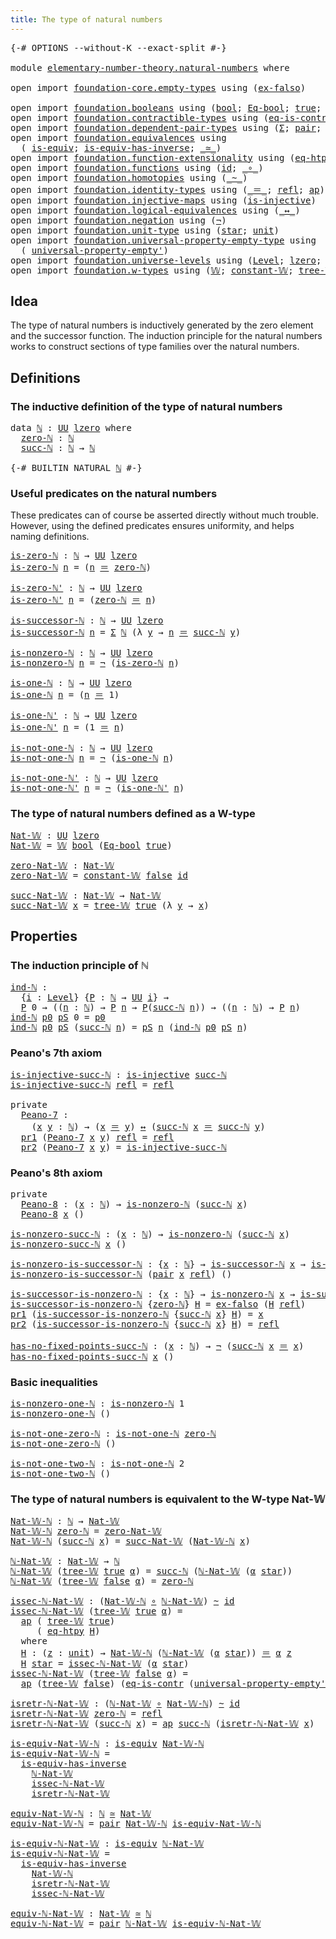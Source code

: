 ```yaml
---
title: The type of natural numbers
---
```


<pre class="Agda"><a id="53" class="Symbol">{-#</a> <a id="57" class="Keyword">OPTIONS</a> <a id="65" class="Pragma">--without-K</a> <a id="77" class="Pragma">--exact-split</a> <a id="91" class="Symbol">#-}</a>

<a id="96" class="Keyword">module</a> <a id="103" href="elementary-number-theory.natural-numbers.html" class="Module">elementary-number-theory.natural-numbers</a> <a id="144" class="Keyword">where</a>

<a id="151" class="Keyword">open</a> <a id="156" class="Keyword">import</a> <a id="163" href="foundation-core.empty-types.html" class="Module">foundation-core.empty-types</a> <a id="191" class="Keyword">using</a> <a id="197" class="Symbol">(</a><a id="198" href="foundation-core.empty-types.html#1160" class="Function">ex-falso</a><a id="206" class="Symbol">)</a>

<a id="209" class="Keyword">open</a> <a id="214" class="Keyword">import</a> <a id="221" href="foundation.booleans.html" class="Module">foundation.booleans</a> <a id="241" class="Keyword">using</a> <a id="247" class="Symbol">(</a><a id="248" href="foundation.booleans.html#1170" class="Datatype">bool</a><a id="252" class="Symbol">;</a> <a id="254" href="foundation.booleans.html#1638" class="Function">Eq-bool</a><a id="261" class="Symbol">;</a> <a id="263" href="foundation.booleans.html#1194" class="InductiveConstructor">true</a><a id="267" class="Symbol">;</a> <a id="269" href="foundation.booleans.html#1199" class="InductiveConstructor">false</a><a id="274" class="Symbol">)</a>
<a id="276" class="Keyword">open</a> <a id="281" class="Keyword">import</a> <a id="288" href="foundation.contractible-types.html" class="Module">foundation.contractible-types</a> <a id="318" class="Keyword">using</a> <a id="324" class="Symbol">(</a><a id="325" href="foundation-core.contractible-types.html#1311" class="Function">eq-is-contr</a><a id="336" class="Symbol">)</a>
<a id="338" class="Keyword">open</a> <a id="343" class="Keyword">import</a> <a id="350" href="foundation.dependent-pair-types.html" class="Module">foundation.dependent-pair-types</a> <a id="382" class="Keyword">using</a> <a id="388" class="Symbol">(</a><a id="389" href="foundation-core.dependent-pair-types.html#515" class="Record">Σ</a><a id="390" class="Symbol">;</a> <a id="392" href="foundation-core.dependent-pair-types.html#588" class="InductiveConstructor">pair</a><a id="396" class="Symbol">;</a> <a id="398" href="foundation-core.dependent-pair-types.html#605" class="Field">pr1</a><a id="401" class="Symbol">;</a> <a id="403" href="foundation-core.dependent-pair-types.html#617" class="Field">pr2</a><a id="406" class="Symbol">)</a>
<a id="408" class="Keyword">open</a> <a id="413" class="Keyword">import</a> <a id="420" href="foundation.equivalences.html" class="Module">foundation.equivalences</a> <a id="444" class="Keyword">using</a>
  <a id="452" class="Symbol">(</a> <a id="454" href="foundation-core.equivalences.html#1556" class="Function">is-equiv</a><a id="462" class="Symbol">;</a> <a id="464" href="foundation-core.equivalences.html#3013" class="Function">is-equiv-has-inverse</a><a id="484" class="Symbol">;</a> <a id="486" href="foundation-core.equivalences.html#1621" class="Function Operator">_≃_</a><a id="489" class="Symbol">)</a>
<a id="491" class="Keyword">open</a> <a id="496" class="Keyword">import</a> <a id="503" href="foundation.function-extensionality.html" class="Module">foundation.function-extensionality</a> <a id="538" class="Keyword">using</a> <a id="544" class="Symbol">(</a><a id="545" href="foundation-core.function-extensionality.html#1463" class="Function">eq-htpy</a><a id="552" class="Symbol">)</a>
<a id="554" class="Keyword">open</a> <a id="559" class="Keyword">import</a> <a id="566" href="foundation.functions.html" class="Module">foundation.functions</a> <a id="587" class="Keyword">using</a> <a id="593" class="Symbol">(</a><a id="594" href="foundation-core.functions.html#322" class="Function">id</a><a id="596" class="Symbol">;</a> <a id="598" href="foundation-core.functions.html#420" class="Function Operator">_∘_</a><a id="601" class="Symbol">)</a>
<a id="603" class="Keyword">open</a> <a id="608" class="Keyword">import</a> <a id="615" href="foundation.homotopies.html" class="Module">foundation.homotopies</a> <a id="637" class="Keyword">using</a> <a id="643" class="Symbol">(</a><a id="644" href="foundation-core.homotopies.html#627" class="Function Operator">_~_</a><a id="647" class="Symbol">)</a>
<a id="649" class="Keyword">open</a> <a id="654" class="Keyword">import</a> <a id="661" href="foundation.identity-types.html" class="Module">foundation.identity-types</a> <a id="687" class="Keyword">using</a> <a id="693" class="Symbol">(</a><a id="694" href="foundation-core.identity-types.html#1865" class="Function Operator">_＝_</a><a id="697" class="Symbol">;</a> <a id="699" href="foundation-core.identity-types.html#1820" class="InductiveConstructor">refl</a><a id="703" class="Symbol">;</a> <a id="705" href="foundation-core.identity-types.html#4003" class="Function">ap</a><a id="707" class="Symbol">)</a>
<a id="709" class="Keyword">open</a> <a id="714" class="Keyword">import</a> <a id="721" href="foundation.injective-maps.html" class="Module">foundation.injective-maps</a> <a id="747" class="Keyword">using</a> <a id="753" class="Symbol">(</a><a id="754" href="foundation.injective-maps.html#1295" class="Function">is-injective</a><a id="766" class="Symbol">)</a>
<a id="768" class="Keyword">open</a> <a id="773" class="Keyword">import</a> <a id="780" href="foundation.logical-equivalences.html" class="Module">foundation.logical-equivalences</a> <a id="812" class="Keyword">using</a> <a id="818" class="Symbol">(</a><a id="819" href="foundation-core.logical-equivalences.html#899" class="Function Operator">_↔_</a><a id="822" class="Symbol">)</a>
<a id="824" class="Keyword">open</a> <a id="829" class="Keyword">import</a> <a id="836" href="foundation.negation.html" class="Module">foundation.negation</a> <a id="856" class="Keyword">using</a> <a id="862" class="Symbol">(</a><a id="863" href="foundation-core.negation.html#465" class="Function">¬</a><a id="864" class="Symbol">)</a>
<a id="866" class="Keyword">open</a> <a id="871" class="Keyword">import</a> <a id="878" href="foundation.unit-type.html" class="Module">foundation.unit-type</a> <a id="899" class="Keyword">using</a> <a id="905" class="Symbol">(</a><a id="906" href="foundation.unit-type.html#1099" class="InductiveConstructor">star</a><a id="910" class="Symbol">;</a> <a id="912" href="foundation.unit-type.html#1075" class="Datatype">unit</a><a id="916" class="Symbol">)</a>
<a id="918" class="Keyword">open</a> <a id="923" class="Keyword">import</a> <a id="930" href="foundation.universal-property-empty-type.html" class="Module">foundation.universal-property-empty-type</a> <a id="971" class="Keyword">using</a>
  <a id="979" class="Symbol">(</a> <a id="981" href="foundation.universal-property-empty-type.html#2511" class="Function">universal-property-empty&#39;</a><a id="1006" class="Symbol">)</a>
<a id="1008" class="Keyword">open</a> <a id="1013" class="Keyword">import</a> <a id="1020" href="foundation.universe-levels.html" class="Module">foundation.universe-levels</a> <a id="1047" class="Keyword">using</a> <a id="1053" class="Symbol">(</a><a id="1054" href="Agda.Primitive.html#597" class="Postulate">Level</a><a id="1059" class="Symbol">;</a> <a id="1061" href="Agda.Primitive.html#764" class="Primitive">lzero</a><a id="1066" class="Symbol">;</a> <a id="1068" href="foundation-core.universe-levels.html#235" class="Primitive">UU</a><a id="1070" class="Symbol">)</a>
<a id="1072" class="Keyword">open</a> <a id="1077" class="Keyword">import</a> <a id="1084" href="foundation.w-types.html" class="Module">foundation.w-types</a> <a id="1103" class="Keyword">using</a> <a id="1109" class="Symbol">(</a><a id="1110" href="foundation.w-types.html#2266" class="Datatype">𝕎</a><a id="1111" class="Symbol">;</a> <a id="1113" href="foundation.w-types.html#2877" class="Function">constant-𝕎</a><a id="1123" class="Symbol">;</a> <a id="1125" href="foundation.w-types.html#2335" class="InductiveConstructor">tree-𝕎</a><a id="1131" class="Symbol">)</a>
</pre>
## Idea

The type of natural numbers is inductively generated by the zero element and the successor function. The induction principle for the natural numbers works to construct sections of type families over the natural numbers.

## Definitions

### The inductive definition of the type of natural numbers

<pre class="Agda"><a id="1453" class="Keyword">data</a> <a id="ℕ"></a><a id="1458" href="elementary-number-theory.natural-numbers.html#1458" class="Datatype">ℕ</a> <a id="1460" class="Symbol">:</a> <a id="1462" href="foundation-core.universe-levels.html#235" class="Primitive">UU</a> <a id="1465" href="Agda.Primitive.html#764" class="Primitive">lzero</a> <a id="1471" class="Keyword">where</a>
  <a id="ℕ.zero-ℕ"></a><a id="1479" href="elementary-number-theory.natural-numbers.html#1479" class="InductiveConstructor">zero-ℕ</a> <a id="1486" class="Symbol">:</a> <a id="1488" href="elementary-number-theory.natural-numbers.html#1458" class="Datatype">ℕ</a>
  <a id="ℕ.succ-ℕ"></a><a id="1492" href="elementary-number-theory.natural-numbers.html#1492" class="InductiveConstructor">succ-ℕ</a> <a id="1499" class="Symbol">:</a> <a id="1501" href="elementary-number-theory.natural-numbers.html#1458" class="Datatype">ℕ</a> <a id="1503" class="Symbol">→</a> <a id="1505" href="elementary-number-theory.natural-numbers.html#1458" class="Datatype">ℕ</a>

<a id="1508" class="Symbol">{-#</a> <a id="1512" class="Keyword">BUILTIN</a> <a id="1520" class="Keyword">NATURAL</a> <a id="1528" href="elementary-number-theory.natural-numbers.html#1458" class="Datatype">ℕ</a> <a id="1530" class="Symbol">#-}</a>
</pre>
### Useful predicates on the natural numbers

These predicates can of course be asserted directly without much trouble. However, using the defined predicates ensures uniformity, and helps naming definitions.

<pre class="Agda"><a id="is-zero-ℕ"></a><a id="1756" href="elementary-number-theory.natural-numbers.html#1756" class="Function">is-zero-ℕ</a> <a id="1766" class="Symbol">:</a> <a id="1768" href="elementary-number-theory.natural-numbers.html#1458" class="Datatype">ℕ</a> <a id="1770" class="Symbol">→</a> <a id="1772" href="foundation-core.universe-levels.html#235" class="Primitive">UU</a> <a id="1775" href="Agda.Primitive.html#764" class="Primitive">lzero</a>
<a id="1781" href="elementary-number-theory.natural-numbers.html#1756" class="Function">is-zero-ℕ</a> <a id="1791" href="elementary-number-theory.natural-numbers.html#1791" class="Bound">n</a> <a id="1793" class="Symbol">=</a> <a id="1795" class="Symbol">(</a><a id="1796" href="elementary-number-theory.natural-numbers.html#1791" class="Bound">n</a> <a id="1798" href="foundation-core.identity-types.html#1865" class="Function Operator">＝</a> <a id="1800" href="elementary-number-theory.natural-numbers.html#1479" class="InductiveConstructor">zero-ℕ</a><a id="1806" class="Symbol">)</a>

<a id="is-zero-ℕ&#39;"></a><a id="1809" href="elementary-number-theory.natural-numbers.html#1809" class="Function">is-zero-ℕ&#39;</a> <a id="1820" class="Symbol">:</a> <a id="1822" href="elementary-number-theory.natural-numbers.html#1458" class="Datatype">ℕ</a> <a id="1824" class="Symbol">→</a> <a id="1826" href="foundation-core.universe-levels.html#235" class="Primitive">UU</a> <a id="1829" href="Agda.Primitive.html#764" class="Primitive">lzero</a>
<a id="1835" href="elementary-number-theory.natural-numbers.html#1809" class="Function">is-zero-ℕ&#39;</a> <a id="1846" href="elementary-number-theory.natural-numbers.html#1846" class="Bound">n</a> <a id="1848" class="Symbol">=</a> <a id="1850" class="Symbol">(</a><a id="1851" href="elementary-number-theory.natural-numbers.html#1479" class="InductiveConstructor">zero-ℕ</a> <a id="1858" href="foundation-core.identity-types.html#1865" class="Function Operator">＝</a> <a id="1860" href="elementary-number-theory.natural-numbers.html#1846" class="Bound">n</a><a id="1861" class="Symbol">)</a>

<a id="is-successor-ℕ"></a><a id="1864" href="elementary-number-theory.natural-numbers.html#1864" class="Function">is-successor-ℕ</a> <a id="1879" class="Symbol">:</a> <a id="1881" href="elementary-number-theory.natural-numbers.html#1458" class="Datatype">ℕ</a> <a id="1883" class="Symbol">→</a> <a id="1885" href="foundation-core.universe-levels.html#235" class="Primitive">UU</a> <a id="1888" href="Agda.Primitive.html#764" class="Primitive">lzero</a>
<a id="1894" href="elementary-number-theory.natural-numbers.html#1864" class="Function">is-successor-ℕ</a> <a id="1909" href="elementary-number-theory.natural-numbers.html#1909" class="Bound">n</a> <a id="1911" class="Symbol">=</a> <a id="1913" href="foundation-core.dependent-pair-types.html#515" class="Record">Σ</a> <a id="1915" href="elementary-number-theory.natural-numbers.html#1458" class="Datatype">ℕ</a> <a id="1917" class="Symbol">(λ</a> <a id="1920" href="elementary-number-theory.natural-numbers.html#1920" class="Bound">y</a> <a id="1922" class="Symbol">→</a> <a id="1924" href="elementary-number-theory.natural-numbers.html#1909" class="Bound">n</a> <a id="1926" href="foundation-core.identity-types.html#1865" class="Function Operator">＝</a> <a id="1928" href="elementary-number-theory.natural-numbers.html#1492" class="InductiveConstructor">succ-ℕ</a> <a id="1935" href="elementary-number-theory.natural-numbers.html#1920" class="Bound">y</a><a id="1936" class="Symbol">)</a>

<a id="is-nonzero-ℕ"></a><a id="1939" href="elementary-number-theory.natural-numbers.html#1939" class="Function">is-nonzero-ℕ</a> <a id="1952" class="Symbol">:</a> <a id="1954" href="elementary-number-theory.natural-numbers.html#1458" class="Datatype">ℕ</a> <a id="1956" class="Symbol">→</a> <a id="1958" href="foundation-core.universe-levels.html#235" class="Primitive">UU</a> <a id="1961" href="Agda.Primitive.html#764" class="Primitive">lzero</a>
<a id="1967" href="elementary-number-theory.natural-numbers.html#1939" class="Function">is-nonzero-ℕ</a> <a id="1980" href="elementary-number-theory.natural-numbers.html#1980" class="Bound">n</a> <a id="1982" class="Symbol">=</a> <a id="1984" href="foundation-core.negation.html#465" class="Function">¬</a> <a id="1986" class="Symbol">(</a><a id="1987" href="elementary-number-theory.natural-numbers.html#1756" class="Function">is-zero-ℕ</a> <a id="1997" href="elementary-number-theory.natural-numbers.html#1980" class="Bound">n</a><a id="1998" class="Symbol">)</a>

<a id="is-one-ℕ"></a><a id="2001" href="elementary-number-theory.natural-numbers.html#2001" class="Function">is-one-ℕ</a> <a id="2010" class="Symbol">:</a> <a id="2012" href="elementary-number-theory.natural-numbers.html#1458" class="Datatype">ℕ</a> <a id="2014" class="Symbol">→</a> <a id="2016" href="foundation-core.universe-levels.html#235" class="Primitive">UU</a> <a id="2019" href="Agda.Primitive.html#764" class="Primitive">lzero</a>
<a id="2025" href="elementary-number-theory.natural-numbers.html#2001" class="Function">is-one-ℕ</a> <a id="2034" href="elementary-number-theory.natural-numbers.html#2034" class="Bound">n</a> <a id="2036" class="Symbol">=</a> <a id="2038" class="Symbol">(</a><a id="2039" href="elementary-number-theory.natural-numbers.html#2034" class="Bound">n</a> <a id="2041" href="foundation-core.identity-types.html#1865" class="Function Operator">＝</a> <a id="2043" class="Number">1</a><a id="2044" class="Symbol">)</a>

<a id="is-one-ℕ&#39;"></a><a id="2047" href="elementary-number-theory.natural-numbers.html#2047" class="Function">is-one-ℕ&#39;</a> <a id="2057" class="Symbol">:</a> <a id="2059" href="elementary-number-theory.natural-numbers.html#1458" class="Datatype">ℕ</a> <a id="2061" class="Symbol">→</a> <a id="2063" href="foundation-core.universe-levels.html#235" class="Primitive">UU</a> <a id="2066" href="Agda.Primitive.html#764" class="Primitive">lzero</a>
<a id="2072" href="elementary-number-theory.natural-numbers.html#2047" class="Function">is-one-ℕ&#39;</a> <a id="2082" href="elementary-number-theory.natural-numbers.html#2082" class="Bound">n</a> <a id="2084" class="Symbol">=</a> <a id="2086" class="Symbol">(</a><a id="2087" class="Number">1</a> <a id="2089" href="foundation-core.identity-types.html#1865" class="Function Operator">＝</a> <a id="2091" href="elementary-number-theory.natural-numbers.html#2082" class="Bound">n</a><a id="2092" class="Symbol">)</a>

<a id="is-not-one-ℕ"></a><a id="2095" href="elementary-number-theory.natural-numbers.html#2095" class="Function">is-not-one-ℕ</a> <a id="2108" class="Symbol">:</a> <a id="2110" href="elementary-number-theory.natural-numbers.html#1458" class="Datatype">ℕ</a> <a id="2112" class="Symbol">→</a> <a id="2114" href="foundation-core.universe-levels.html#235" class="Primitive">UU</a> <a id="2117" href="Agda.Primitive.html#764" class="Primitive">lzero</a>
<a id="2123" href="elementary-number-theory.natural-numbers.html#2095" class="Function">is-not-one-ℕ</a> <a id="2136" href="elementary-number-theory.natural-numbers.html#2136" class="Bound">n</a> <a id="2138" class="Symbol">=</a> <a id="2140" href="foundation-core.negation.html#465" class="Function">¬</a> <a id="2142" class="Symbol">(</a><a id="2143" href="elementary-number-theory.natural-numbers.html#2001" class="Function">is-one-ℕ</a> <a id="2152" href="elementary-number-theory.natural-numbers.html#2136" class="Bound">n</a><a id="2153" class="Symbol">)</a>

<a id="is-not-one-ℕ&#39;"></a><a id="2156" href="elementary-number-theory.natural-numbers.html#2156" class="Function">is-not-one-ℕ&#39;</a> <a id="2170" class="Symbol">:</a> <a id="2172" href="elementary-number-theory.natural-numbers.html#1458" class="Datatype">ℕ</a> <a id="2174" class="Symbol">→</a> <a id="2176" href="foundation-core.universe-levels.html#235" class="Primitive">UU</a> <a id="2179" href="Agda.Primitive.html#764" class="Primitive">lzero</a>
<a id="2185" href="elementary-number-theory.natural-numbers.html#2156" class="Function">is-not-one-ℕ&#39;</a> <a id="2199" href="elementary-number-theory.natural-numbers.html#2199" class="Bound">n</a> <a id="2201" class="Symbol">=</a> <a id="2203" href="foundation-core.negation.html#465" class="Function">¬</a> <a id="2205" class="Symbol">(</a><a id="2206" href="elementary-number-theory.natural-numbers.html#2047" class="Function">is-one-ℕ&#39;</a> <a id="2216" href="elementary-number-theory.natural-numbers.html#2199" class="Bound">n</a><a id="2217" class="Symbol">)</a>
</pre>
### The type of natural numbers defined as a W-type

<pre class="Agda"><a id="Nat-𝕎"></a><a id="2285" href="elementary-number-theory.natural-numbers.html#2285" class="Function">Nat-𝕎</a> <a id="2291" class="Symbol">:</a> <a id="2293" href="foundation-core.universe-levels.html#235" class="Primitive">UU</a> <a id="2296" href="Agda.Primitive.html#764" class="Primitive">lzero</a>
<a id="2302" href="elementary-number-theory.natural-numbers.html#2285" class="Function">Nat-𝕎</a> <a id="2308" class="Symbol">=</a> <a id="2310" href="foundation.w-types.html#2266" class="Datatype">𝕎</a> <a id="2312" href="foundation.booleans.html#1170" class="Datatype">bool</a> <a id="2317" class="Symbol">(</a><a id="2318" href="foundation.booleans.html#1638" class="Function">Eq-bool</a> <a id="2326" href="foundation.booleans.html#1194" class="InductiveConstructor">true</a><a id="2330" class="Symbol">)</a>

<a id="zero-Nat-𝕎"></a><a id="2333" href="elementary-number-theory.natural-numbers.html#2333" class="Function">zero-Nat-𝕎</a> <a id="2344" class="Symbol">:</a> <a id="2346" href="elementary-number-theory.natural-numbers.html#2285" class="Function">Nat-𝕎</a>
<a id="2352" href="elementary-number-theory.natural-numbers.html#2333" class="Function">zero-Nat-𝕎</a> <a id="2363" class="Symbol">=</a> <a id="2365" href="foundation.w-types.html#2877" class="Function">constant-𝕎</a> <a id="2376" href="foundation.booleans.html#1199" class="InductiveConstructor">false</a> <a id="2382" href="foundation-core.functions.html#322" class="Function">id</a>

<a id="succ-Nat-𝕎"></a><a id="2386" href="elementary-number-theory.natural-numbers.html#2386" class="Function">succ-Nat-𝕎</a> <a id="2397" class="Symbol">:</a> <a id="2399" href="elementary-number-theory.natural-numbers.html#2285" class="Function">Nat-𝕎</a> <a id="2405" class="Symbol">→</a> <a id="2407" href="elementary-number-theory.natural-numbers.html#2285" class="Function">Nat-𝕎</a>
<a id="2413" href="elementary-number-theory.natural-numbers.html#2386" class="Function">succ-Nat-𝕎</a> <a id="2424" href="elementary-number-theory.natural-numbers.html#2424" class="Bound">x</a> <a id="2426" class="Symbol">=</a> <a id="2428" href="foundation.w-types.html#2335" class="InductiveConstructor">tree-𝕎</a> <a id="2435" href="foundation.booleans.html#1194" class="InductiveConstructor">true</a> <a id="2440" class="Symbol">(λ</a> <a id="2443" href="elementary-number-theory.natural-numbers.html#2443" class="Bound">y</a> <a id="2445" class="Symbol">→</a> <a id="2447" href="elementary-number-theory.natural-numbers.html#2424" class="Bound">x</a><a id="2448" class="Symbol">)</a>
</pre>
## Properties

### The induction principle of ℕ

<pre class="Agda"><a id="ind-ℕ"></a><a id="2512" href="elementary-number-theory.natural-numbers.html#2512" class="Function">ind-ℕ</a> <a id="2518" class="Symbol">:</a>
  <a id="2522" class="Symbol">{</a><a id="2523" href="elementary-number-theory.natural-numbers.html#2523" class="Bound">i</a> <a id="2525" class="Symbol">:</a> <a id="2527" href="Agda.Primitive.html#597" class="Postulate">Level</a><a id="2532" class="Symbol">}</a> <a id="2534" class="Symbol">{</a><a id="2535" href="elementary-number-theory.natural-numbers.html#2535" class="Bound">P</a> <a id="2537" class="Symbol">:</a> <a id="2539" href="elementary-number-theory.natural-numbers.html#1458" class="Datatype">ℕ</a> <a id="2541" class="Symbol">→</a> <a id="2543" href="foundation-core.universe-levels.html#235" class="Primitive">UU</a> <a id="2546" href="elementary-number-theory.natural-numbers.html#2523" class="Bound">i</a><a id="2547" class="Symbol">}</a> <a id="2549" class="Symbol">→</a>
  <a id="2553" href="elementary-number-theory.natural-numbers.html#2535" class="Bound">P</a> <a id="2555" class="Number">0</a> <a id="2557" class="Symbol">→</a> <a id="2559" class="Symbol">((</a><a id="2561" href="elementary-number-theory.natural-numbers.html#2561" class="Bound">n</a> <a id="2563" class="Symbol">:</a> <a id="2565" href="elementary-number-theory.natural-numbers.html#1458" class="Datatype">ℕ</a><a id="2566" class="Symbol">)</a> <a id="2568" class="Symbol">→</a> <a id="2570" href="elementary-number-theory.natural-numbers.html#2535" class="Bound">P</a> <a id="2572" href="elementary-number-theory.natural-numbers.html#2561" class="Bound">n</a> <a id="2574" class="Symbol">→</a> <a id="2576" href="elementary-number-theory.natural-numbers.html#2535" class="Bound">P</a><a id="2577" class="Symbol">(</a><a id="2578" href="elementary-number-theory.natural-numbers.html#1492" class="InductiveConstructor">succ-ℕ</a> <a id="2585" href="elementary-number-theory.natural-numbers.html#2561" class="Bound">n</a><a id="2586" class="Symbol">))</a> <a id="2589" class="Symbol">→</a> <a id="2591" class="Symbol">((</a><a id="2593" href="elementary-number-theory.natural-numbers.html#2593" class="Bound">n</a> <a id="2595" class="Symbol">:</a> <a id="2597" href="elementary-number-theory.natural-numbers.html#1458" class="Datatype">ℕ</a><a id="2598" class="Symbol">)</a> <a id="2600" class="Symbol">→</a> <a id="2602" href="elementary-number-theory.natural-numbers.html#2535" class="Bound">P</a> <a id="2604" href="elementary-number-theory.natural-numbers.html#2593" class="Bound">n</a><a id="2605" class="Symbol">)</a>
<a id="2607" href="elementary-number-theory.natural-numbers.html#2512" class="Function">ind-ℕ</a> <a id="2613" href="elementary-number-theory.natural-numbers.html#2613" class="Bound">p0</a> <a id="2616" href="elementary-number-theory.natural-numbers.html#2616" class="Bound">pS</a> <a id="2619" class="Number">0</a> <a id="2621" class="Symbol">=</a> <a id="2623" href="elementary-number-theory.natural-numbers.html#2613" class="Bound">p0</a>
<a id="2626" href="elementary-number-theory.natural-numbers.html#2512" class="Function">ind-ℕ</a> <a id="2632" href="elementary-number-theory.natural-numbers.html#2632" class="Bound">p0</a> <a id="2635" href="elementary-number-theory.natural-numbers.html#2635" class="Bound">pS</a> <a id="2638" class="Symbol">(</a><a id="2639" href="elementary-number-theory.natural-numbers.html#1492" class="InductiveConstructor">succ-ℕ</a> <a id="2646" href="elementary-number-theory.natural-numbers.html#2646" class="Bound">n</a><a id="2647" class="Symbol">)</a> <a id="2649" class="Symbol">=</a> <a id="2651" href="elementary-number-theory.natural-numbers.html#2635" class="Bound">pS</a> <a id="2654" href="elementary-number-theory.natural-numbers.html#2646" class="Bound">n</a> <a id="2656" class="Symbol">(</a><a id="2657" href="elementary-number-theory.natural-numbers.html#2512" class="Function">ind-ℕ</a> <a id="2663" href="elementary-number-theory.natural-numbers.html#2632" class="Bound">p0</a> <a id="2666" href="elementary-number-theory.natural-numbers.html#2635" class="Bound">pS</a> <a id="2669" href="elementary-number-theory.natural-numbers.html#2646" class="Bound">n</a><a id="2670" class="Symbol">)</a>
</pre>
### Peano's 7th axiom

<pre class="Agda"><a id="is-injective-succ-ℕ"></a><a id="2708" href="elementary-number-theory.natural-numbers.html#2708" class="Function">is-injective-succ-ℕ</a> <a id="2728" class="Symbol">:</a> <a id="2730" href="foundation.injective-maps.html#1295" class="Function">is-injective</a> <a id="2743" href="elementary-number-theory.natural-numbers.html#1492" class="InductiveConstructor">succ-ℕ</a>
<a id="2750" href="elementary-number-theory.natural-numbers.html#2708" class="Function">is-injective-succ-ℕ</a> <a id="2770" href="foundation-core.identity-types.html#1820" class="InductiveConstructor">refl</a> <a id="2775" class="Symbol">=</a> <a id="2777" href="foundation-core.identity-types.html#1820" class="InductiveConstructor">refl</a>

<a id="2783" class="Keyword">private</a>
  <a id="Peano-7"></a><a id="2793" href="elementary-number-theory.natural-numbers.html#2793" class="Function">Peano-7</a> <a id="2801" class="Symbol">:</a>
    <a id="2807" class="Symbol">(</a><a id="2808" href="elementary-number-theory.natural-numbers.html#2808" class="Bound">x</a> <a id="2810" href="elementary-number-theory.natural-numbers.html#2810" class="Bound">y</a> <a id="2812" class="Symbol">:</a> <a id="2814" href="elementary-number-theory.natural-numbers.html#1458" class="Datatype">ℕ</a><a id="2815" class="Symbol">)</a> <a id="2817" class="Symbol">→</a> <a id="2819" class="Symbol">(</a><a id="2820" href="elementary-number-theory.natural-numbers.html#2808" class="Bound">x</a> <a id="2822" href="foundation-core.identity-types.html#1865" class="Function Operator">＝</a> <a id="2824" href="elementary-number-theory.natural-numbers.html#2810" class="Bound">y</a><a id="2825" class="Symbol">)</a> <a id="2827" href="foundation-core.logical-equivalences.html#899" class="Function Operator">↔</a> <a id="2829" class="Symbol">(</a><a id="2830" href="elementary-number-theory.natural-numbers.html#1492" class="InductiveConstructor">succ-ℕ</a> <a id="2837" href="elementary-number-theory.natural-numbers.html#2808" class="Bound">x</a> <a id="2839" href="foundation-core.identity-types.html#1865" class="Function Operator">＝</a> <a id="2841" href="elementary-number-theory.natural-numbers.html#1492" class="InductiveConstructor">succ-ℕ</a> <a id="2848" href="elementary-number-theory.natural-numbers.html#2810" class="Bound">y</a><a id="2849" class="Symbol">)</a>
  <a id="2853" href="foundation-core.dependent-pair-types.html#605" class="Field">pr1</a> <a id="2857" class="Symbol">(</a><a id="2858" href="elementary-number-theory.natural-numbers.html#2793" class="Function">Peano-7</a> <a id="2866" href="elementary-number-theory.natural-numbers.html#2866" class="Bound">x</a> <a id="2868" href="elementary-number-theory.natural-numbers.html#2868" class="Bound">y</a><a id="2869" class="Symbol">)</a> <a id="2871" href="foundation-core.identity-types.html#1820" class="InductiveConstructor">refl</a> <a id="2876" class="Symbol">=</a> <a id="2878" href="foundation-core.identity-types.html#1820" class="InductiveConstructor">refl</a>
  <a id="2885" href="foundation-core.dependent-pair-types.html#617" class="Field">pr2</a> <a id="2889" class="Symbol">(</a><a id="2890" href="elementary-number-theory.natural-numbers.html#2793" class="Function">Peano-7</a> <a id="2898" href="elementary-number-theory.natural-numbers.html#2898" class="Bound">x</a> <a id="2900" href="elementary-number-theory.natural-numbers.html#2900" class="Bound">y</a><a id="2901" class="Symbol">)</a> <a id="2903" class="Symbol">=</a> <a id="2905" href="elementary-number-theory.natural-numbers.html#2708" class="Function">is-injective-succ-ℕ</a>
</pre>
### Peano's 8th axiom

<pre class="Agda"><a id="2961" class="Keyword">private</a>   
  <a id="Peano-8"></a><a id="2974" href="elementary-number-theory.natural-numbers.html#2974" class="Function">Peano-8</a> <a id="2982" class="Symbol">:</a> <a id="2984" class="Symbol">(</a><a id="2985" href="elementary-number-theory.natural-numbers.html#2985" class="Bound">x</a> <a id="2987" class="Symbol">:</a> <a id="2989" href="elementary-number-theory.natural-numbers.html#1458" class="Datatype">ℕ</a><a id="2990" class="Symbol">)</a> <a id="2992" class="Symbol">→</a> <a id="2994" href="elementary-number-theory.natural-numbers.html#1939" class="Function">is-nonzero-ℕ</a> <a id="3007" class="Symbol">(</a><a id="3008" href="elementary-number-theory.natural-numbers.html#1492" class="InductiveConstructor">succ-ℕ</a> <a id="3015" href="elementary-number-theory.natural-numbers.html#2985" class="Bound">x</a><a id="3016" class="Symbol">)</a>
  <a id="3020" href="elementary-number-theory.natural-numbers.html#2974" class="Function">Peano-8</a> <a id="3028" href="elementary-number-theory.natural-numbers.html#3028" class="Bound">x</a> <a id="3030" class="Symbol">()</a>

<a id="is-nonzero-succ-ℕ"></a><a id="3034" href="elementary-number-theory.natural-numbers.html#3034" class="Function">is-nonzero-succ-ℕ</a> <a id="3052" class="Symbol">:</a> <a id="3054" class="Symbol">(</a><a id="3055" href="elementary-number-theory.natural-numbers.html#3055" class="Bound">x</a> <a id="3057" class="Symbol">:</a> <a id="3059" href="elementary-number-theory.natural-numbers.html#1458" class="Datatype">ℕ</a><a id="3060" class="Symbol">)</a> <a id="3062" class="Symbol">→</a> <a id="3064" href="elementary-number-theory.natural-numbers.html#1939" class="Function">is-nonzero-ℕ</a> <a id="3077" class="Symbol">(</a><a id="3078" href="elementary-number-theory.natural-numbers.html#1492" class="InductiveConstructor">succ-ℕ</a> <a id="3085" href="elementary-number-theory.natural-numbers.html#3055" class="Bound">x</a><a id="3086" class="Symbol">)</a>
<a id="3088" href="elementary-number-theory.natural-numbers.html#3034" class="Function">is-nonzero-succ-ℕ</a> <a id="3106" href="elementary-number-theory.natural-numbers.html#3106" class="Bound">x</a> <a id="3108" class="Symbol">()</a>

<a id="is-nonzero-is-successor-ℕ"></a><a id="3112" href="elementary-number-theory.natural-numbers.html#3112" class="Function">is-nonzero-is-successor-ℕ</a> <a id="3138" class="Symbol">:</a> <a id="3140" class="Symbol">{</a><a id="3141" href="elementary-number-theory.natural-numbers.html#3141" class="Bound">x</a> <a id="3143" class="Symbol">:</a> <a id="3145" href="elementary-number-theory.natural-numbers.html#1458" class="Datatype">ℕ</a><a id="3146" class="Symbol">}</a> <a id="3148" class="Symbol">→</a> <a id="3150" href="elementary-number-theory.natural-numbers.html#1864" class="Function">is-successor-ℕ</a> <a id="3165" href="elementary-number-theory.natural-numbers.html#3141" class="Bound">x</a> <a id="3167" class="Symbol">→</a> <a id="3169" href="elementary-number-theory.natural-numbers.html#1939" class="Function">is-nonzero-ℕ</a> <a id="3182" href="elementary-number-theory.natural-numbers.html#3141" class="Bound">x</a>
<a id="3184" href="elementary-number-theory.natural-numbers.html#3112" class="Function">is-nonzero-is-successor-ℕ</a> <a id="3210" class="Symbol">(</a><a id="3211" href="foundation-core.dependent-pair-types.html#588" class="InductiveConstructor">pair</a> <a id="3216" href="elementary-number-theory.natural-numbers.html#3216" class="Bound">x</a> <a id="3218" href="foundation-core.identity-types.html#1820" class="InductiveConstructor">refl</a><a id="3222" class="Symbol">)</a> <a id="3224" class="Symbol">()</a>

<a id="is-successor-is-nonzero-ℕ"></a><a id="3228" href="elementary-number-theory.natural-numbers.html#3228" class="Function">is-successor-is-nonzero-ℕ</a> <a id="3254" class="Symbol">:</a> <a id="3256" class="Symbol">{</a><a id="3257" href="elementary-number-theory.natural-numbers.html#3257" class="Bound">x</a> <a id="3259" class="Symbol">:</a> <a id="3261" href="elementary-number-theory.natural-numbers.html#1458" class="Datatype">ℕ</a><a id="3262" class="Symbol">}</a> <a id="3264" class="Symbol">→</a> <a id="3266" href="elementary-number-theory.natural-numbers.html#1939" class="Function">is-nonzero-ℕ</a> <a id="3279" href="elementary-number-theory.natural-numbers.html#3257" class="Bound">x</a> <a id="3281" class="Symbol">→</a> <a id="3283" href="elementary-number-theory.natural-numbers.html#1864" class="Function">is-successor-ℕ</a> <a id="3298" href="elementary-number-theory.natural-numbers.html#3257" class="Bound">x</a>
<a id="3300" href="elementary-number-theory.natural-numbers.html#3228" class="Function">is-successor-is-nonzero-ℕ</a> <a id="3326" class="Symbol">{</a><a id="3327" href="elementary-number-theory.natural-numbers.html#1479" class="InductiveConstructor">zero-ℕ</a><a id="3333" class="Symbol">}</a> <a id="3335" href="elementary-number-theory.natural-numbers.html#3335" class="Bound">H</a> <a id="3337" class="Symbol">=</a> <a id="3339" href="foundation-core.empty-types.html#1160" class="Function">ex-falso</a> <a id="3348" class="Symbol">(</a><a id="3349" href="elementary-number-theory.natural-numbers.html#3335" class="Bound">H</a> <a id="3351" href="foundation-core.identity-types.html#1820" class="InductiveConstructor">refl</a><a id="3355" class="Symbol">)</a>
<a id="3357" href="foundation-core.dependent-pair-types.html#605" class="Field">pr1</a> <a id="3361" class="Symbol">(</a><a id="3362" href="elementary-number-theory.natural-numbers.html#3228" class="Function">is-successor-is-nonzero-ℕ</a> <a id="3388" class="Symbol">{</a><a id="3389" href="elementary-number-theory.natural-numbers.html#1492" class="InductiveConstructor">succ-ℕ</a> <a id="3396" href="elementary-number-theory.natural-numbers.html#3396" class="Bound">x</a><a id="3397" class="Symbol">}</a> <a id="3399" href="elementary-number-theory.natural-numbers.html#3399" class="Bound">H</a><a id="3400" class="Symbol">)</a> <a id="3402" class="Symbol">=</a> <a id="3404" href="elementary-number-theory.natural-numbers.html#3396" class="Bound">x</a>
<a id="3406" href="foundation-core.dependent-pair-types.html#617" class="Field">pr2</a> <a id="3410" class="Symbol">(</a><a id="3411" href="elementary-number-theory.natural-numbers.html#3228" class="Function">is-successor-is-nonzero-ℕ</a> <a id="3437" class="Symbol">{</a><a id="3438" href="elementary-number-theory.natural-numbers.html#1492" class="InductiveConstructor">succ-ℕ</a> <a id="3445" href="elementary-number-theory.natural-numbers.html#3445" class="Bound">x</a><a id="3446" class="Symbol">}</a> <a id="3448" href="elementary-number-theory.natural-numbers.html#3448" class="Bound">H</a><a id="3449" class="Symbol">)</a> <a id="3451" class="Symbol">=</a> <a id="3453" href="foundation-core.identity-types.html#1820" class="InductiveConstructor">refl</a>

<a id="has-no-fixed-points-succ-ℕ"></a><a id="3459" href="elementary-number-theory.natural-numbers.html#3459" class="Function">has-no-fixed-points-succ-ℕ</a> <a id="3486" class="Symbol">:</a> <a id="3488" class="Symbol">(</a><a id="3489" href="elementary-number-theory.natural-numbers.html#3489" class="Bound">x</a> <a id="3491" class="Symbol">:</a> <a id="3493" href="elementary-number-theory.natural-numbers.html#1458" class="Datatype">ℕ</a><a id="3494" class="Symbol">)</a> <a id="3496" class="Symbol">→</a> <a id="3498" href="foundation-core.negation.html#465" class="Function">¬</a> <a id="3500" class="Symbol">(</a><a id="3501" href="elementary-number-theory.natural-numbers.html#1492" class="InductiveConstructor">succ-ℕ</a> <a id="3508" href="elementary-number-theory.natural-numbers.html#3489" class="Bound">x</a> <a id="3510" href="foundation-core.identity-types.html#1865" class="Function Operator">＝</a> <a id="3512" href="elementary-number-theory.natural-numbers.html#3489" class="Bound">x</a><a id="3513" class="Symbol">)</a>
<a id="3515" href="elementary-number-theory.natural-numbers.html#3459" class="Function">has-no-fixed-points-succ-ℕ</a> <a id="3542" href="elementary-number-theory.natural-numbers.html#3542" class="Bound">x</a> <a id="3544" class="Symbol">()</a>
</pre>
### Basic inequalities

<pre class="Agda"><a id="is-nonzero-one-ℕ"></a><a id="3584" href="elementary-number-theory.natural-numbers.html#3584" class="Function">is-nonzero-one-ℕ</a> <a id="3601" class="Symbol">:</a> <a id="3603" href="elementary-number-theory.natural-numbers.html#1939" class="Function">is-nonzero-ℕ</a> <a id="3616" class="Number">1</a>
<a id="3618" href="elementary-number-theory.natural-numbers.html#3584" class="Function">is-nonzero-one-ℕ</a> <a id="3635" class="Symbol">()</a>

<a id="is-not-one-zero-ℕ"></a><a id="3639" href="elementary-number-theory.natural-numbers.html#3639" class="Function">is-not-one-zero-ℕ</a> <a id="3657" class="Symbol">:</a> <a id="3659" href="elementary-number-theory.natural-numbers.html#2095" class="Function">is-not-one-ℕ</a> <a id="3672" href="elementary-number-theory.natural-numbers.html#1479" class="InductiveConstructor">zero-ℕ</a>
<a id="3679" href="elementary-number-theory.natural-numbers.html#3639" class="Function">is-not-one-zero-ℕ</a> <a id="3697" class="Symbol">()</a>

<a id="is-not-one-two-ℕ"></a><a id="3701" href="elementary-number-theory.natural-numbers.html#3701" class="Function">is-not-one-two-ℕ</a> <a id="3718" class="Symbol">:</a> <a id="3720" href="elementary-number-theory.natural-numbers.html#2095" class="Function">is-not-one-ℕ</a> <a id="3733" class="Number">2</a>
<a id="3735" href="elementary-number-theory.natural-numbers.html#3701" class="Function">is-not-one-two-ℕ</a> <a id="3752" class="Symbol">()</a>
</pre>
### The type of natural numbers is equivalent to the W-type Nat-𝕎

<pre class="Agda"><a id="Nat-𝕎-ℕ"></a><a id="3835" href="elementary-number-theory.natural-numbers.html#3835" class="Function">Nat-𝕎-ℕ</a> <a id="3843" class="Symbol">:</a> <a id="3845" href="elementary-number-theory.natural-numbers.html#1458" class="Datatype">ℕ</a> <a id="3847" class="Symbol">→</a> <a id="3849" href="elementary-number-theory.natural-numbers.html#2285" class="Function">Nat-𝕎</a>
<a id="3855" href="elementary-number-theory.natural-numbers.html#3835" class="Function">Nat-𝕎-ℕ</a> <a id="3863" href="elementary-number-theory.natural-numbers.html#1479" class="InductiveConstructor">zero-ℕ</a> <a id="3870" class="Symbol">=</a> <a id="3872" href="elementary-number-theory.natural-numbers.html#2333" class="Function">zero-Nat-𝕎</a>
<a id="3883" href="elementary-number-theory.natural-numbers.html#3835" class="Function">Nat-𝕎-ℕ</a> <a id="3891" class="Symbol">(</a><a id="3892" href="elementary-number-theory.natural-numbers.html#1492" class="InductiveConstructor">succ-ℕ</a> <a id="3899" href="elementary-number-theory.natural-numbers.html#3899" class="Bound">x</a><a id="3900" class="Symbol">)</a> <a id="3902" class="Symbol">=</a> <a id="3904" href="elementary-number-theory.natural-numbers.html#2386" class="Function">succ-Nat-𝕎</a> <a id="3915" class="Symbol">(</a><a id="3916" href="elementary-number-theory.natural-numbers.html#3835" class="Function">Nat-𝕎-ℕ</a> <a id="3924" href="elementary-number-theory.natural-numbers.html#3899" class="Bound">x</a><a id="3925" class="Symbol">)</a>

<a id="ℕ-Nat-𝕎"></a><a id="3928" href="elementary-number-theory.natural-numbers.html#3928" class="Function">ℕ-Nat-𝕎</a> <a id="3936" class="Symbol">:</a> <a id="3938" href="elementary-number-theory.natural-numbers.html#2285" class="Function">Nat-𝕎</a> <a id="3944" class="Symbol">→</a> <a id="3946" href="elementary-number-theory.natural-numbers.html#1458" class="Datatype">ℕ</a>
<a id="3948" href="elementary-number-theory.natural-numbers.html#3928" class="Function">ℕ-Nat-𝕎</a> <a id="3956" class="Symbol">(</a><a id="3957" href="foundation.w-types.html#2335" class="InductiveConstructor">tree-𝕎</a> <a id="3964" href="foundation.booleans.html#1194" class="InductiveConstructor">true</a> <a id="3969" href="elementary-number-theory.natural-numbers.html#3969" class="Bound">α</a><a id="3970" class="Symbol">)</a> <a id="3972" class="Symbol">=</a> <a id="3974" href="elementary-number-theory.natural-numbers.html#1492" class="InductiveConstructor">succ-ℕ</a> <a id="3981" class="Symbol">(</a><a id="3982" href="elementary-number-theory.natural-numbers.html#3928" class="Function">ℕ-Nat-𝕎</a> <a id="3990" class="Symbol">(</a><a id="3991" href="elementary-number-theory.natural-numbers.html#3969" class="Bound">α</a> <a id="3993" href="foundation.unit-type.html#1099" class="InductiveConstructor">star</a><a id="3997" class="Symbol">))</a>
<a id="4000" href="elementary-number-theory.natural-numbers.html#3928" class="Function">ℕ-Nat-𝕎</a> <a id="4008" class="Symbol">(</a><a id="4009" href="foundation.w-types.html#2335" class="InductiveConstructor">tree-𝕎</a> <a id="4016" href="foundation.booleans.html#1199" class="InductiveConstructor">false</a> <a id="4022" href="elementary-number-theory.natural-numbers.html#4022" class="Bound">α</a><a id="4023" class="Symbol">)</a> <a id="4025" class="Symbol">=</a> <a id="4027" href="elementary-number-theory.natural-numbers.html#1479" class="InductiveConstructor">zero-ℕ</a>

<a id="issec-ℕ-Nat-𝕎"></a><a id="4035" href="elementary-number-theory.natural-numbers.html#4035" class="Function">issec-ℕ-Nat-𝕎</a> <a id="4049" class="Symbol">:</a> <a id="4051" class="Symbol">(</a><a id="4052" href="elementary-number-theory.natural-numbers.html#3835" class="Function">Nat-𝕎-ℕ</a> <a id="4060" href="foundation-core.functions.html#420" class="Function Operator">∘</a> <a id="4062" href="elementary-number-theory.natural-numbers.html#3928" class="Function">ℕ-Nat-𝕎</a><a id="4069" class="Symbol">)</a> <a id="4071" href="foundation-core.homotopies.html#627" class="Function Operator">~</a> <a id="4073" href="foundation-core.functions.html#322" class="Function">id</a>
<a id="4076" href="elementary-number-theory.natural-numbers.html#4035" class="Function">issec-ℕ-Nat-𝕎</a> <a id="4090" class="Symbol">(</a><a id="4091" href="foundation.w-types.html#2335" class="InductiveConstructor">tree-𝕎</a> <a id="4098" href="foundation.booleans.html#1194" class="InductiveConstructor">true</a> <a id="4103" href="elementary-number-theory.natural-numbers.html#4103" class="Bound">α</a><a id="4104" class="Symbol">)</a> <a id="4106" class="Symbol">=</a>
  <a id="4110" href="foundation-core.identity-types.html#4003" class="Function">ap</a> <a id="4113" class="Symbol">(</a> <a id="4115" href="foundation.w-types.html#2335" class="InductiveConstructor">tree-𝕎</a> <a id="4122" href="foundation.booleans.html#1194" class="InductiveConstructor">true</a><a id="4126" class="Symbol">)</a>
     <a id="4133" class="Symbol">(</a> <a id="4135" href="foundation-core.function-extensionality.html#1463" class="Function">eq-htpy</a> <a id="4143" href="elementary-number-theory.natural-numbers.html#4156" class="Function">H</a><a id="4144" class="Symbol">)</a>
  <a id="4148" class="Keyword">where</a>
  <a id="4156" href="elementary-number-theory.natural-numbers.html#4156" class="Function">H</a> <a id="4158" class="Symbol">:</a> <a id="4160" class="Symbol">(</a><a id="4161" href="elementary-number-theory.natural-numbers.html#4161" class="Bound">z</a> <a id="4163" class="Symbol">:</a> <a id="4165" href="foundation.unit-type.html#1075" class="Datatype">unit</a><a id="4169" class="Symbol">)</a> <a id="4171" class="Symbol">→</a> <a id="4173" href="elementary-number-theory.natural-numbers.html#3835" class="Function">Nat-𝕎-ℕ</a> <a id="4181" class="Symbol">(</a><a id="4182" href="elementary-number-theory.natural-numbers.html#3928" class="Function">ℕ-Nat-𝕎</a> <a id="4190" class="Symbol">(</a><a id="4191" href="elementary-number-theory.natural-numbers.html#4103" class="Bound">α</a> <a id="4193" href="foundation.unit-type.html#1099" class="InductiveConstructor">star</a><a id="4197" class="Symbol">))</a> <a id="4200" href="foundation-core.identity-types.html#1865" class="Function Operator">＝</a> <a id="4202" href="elementary-number-theory.natural-numbers.html#4103" class="Bound">α</a> <a id="4204" href="elementary-number-theory.natural-numbers.html#4161" class="Bound">z</a>
  <a id="4208" href="elementary-number-theory.natural-numbers.html#4156" class="Function">H</a> <a id="4210" href="foundation.unit-type.html#1099" class="InductiveConstructor">star</a> <a id="4215" class="Symbol">=</a> <a id="4217" href="elementary-number-theory.natural-numbers.html#4035" class="Function">issec-ℕ-Nat-𝕎</a> <a id="4231" class="Symbol">(</a><a id="4232" href="elementary-number-theory.natural-numbers.html#4103" class="Bound">α</a> <a id="4234" href="foundation.unit-type.html#1099" class="InductiveConstructor">star</a><a id="4238" class="Symbol">)</a>
<a id="4240" href="elementary-number-theory.natural-numbers.html#4035" class="Function">issec-ℕ-Nat-𝕎</a> <a id="4254" class="Symbol">(</a><a id="4255" href="foundation.w-types.html#2335" class="InductiveConstructor">tree-𝕎</a> <a id="4262" href="foundation.booleans.html#1199" class="InductiveConstructor">false</a> <a id="4268" href="elementary-number-theory.natural-numbers.html#4268" class="Bound">α</a><a id="4269" class="Symbol">)</a> <a id="4271" class="Symbol">=</a>
  <a id="4275" href="foundation-core.identity-types.html#4003" class="Function">ap</a> <a id="4278" class="Symbol">(</a><a id="4279" href="foundation.w-types.html#2335" class="InductiveConstructor">tree-𝕎</a> <a id="4286" href="foundation.booleans.html#1199" class="InductiveConstructor">false</a><a id="4291" class="Symbol">)</a> <a id="4293" class="Symbol">(</a><a id="4294" href="foundation-core.contractible-types.html#1311" class="Function">eq-is-contr</a> <a id="4306" class="Symbol">(</a><a id="4307" href="foundation.universal-property-empty-type.html#2511" class="Function">universal-property-empty&#39;</a> <a id="4333" href="elementary-number-theory.natural-numbers.html#2285" class="Function">Nat-𝕎</a><a id="4338" class="Symbol">))</a>

<a id="isretr-ℕ-Nat-𝕎"></a><a id="4342" href="elementary-number-theory.natural-numbers.html#4342" class="Function">isretr-ℕ-Nat-𝕎</a> <a id="4357" class="Symbol">:</a> <a id="4359" class="Symbol">(</a><a id="4360" href="elementary-number-theory.natural-numbers.html#3928" class="Function">ℕ-Nat-𝕎</a> <a id="4368" href="foundation-core.functions.html#420" class="Function Operator">∘</a> <a id="4370" href="elementary-number-theory.natural-numbers.html#3835" class="Function">Nat-𝕎-ℕ</a><a id="4377" class="Symbol">)</a> <a id="4379" href="foundation-core.homotopies.html#627" class="Function Operator">~</a> <a id="4381" href="foundation-core.functions.html#322" class="Function">id</a>
<a id="4384" href="elementary-number-theory.natural-numbers.html#4342" class="Function">isretr-ℕ-Nat-𝕎</a> <a id="4399" href="elementary-number-theory.natural-numbers.html#1479" class="InductiveConstructor">zero-ℕ</a> <a id="4406" class="Symbol">=</a> <a id="4408" href="foundation-core.identity-types.html#1820" class="InductiveConstructor">refl</a>
<a id="4413" href="elementary-number-theory.natural-numbers.html#4342" class="Function">isretr-ℕ-Nat-𝕎</a> <a id="4428" class="Symbol">(</a><a id="4429" href="elementary-number-theory.natural-numbers.html#1492" class="InductiveConstructor">succ-ℕ</a> <a id="4436" href="elementary-number-theory.natural-numbers.html#4436" class="Bound">x</a><a id="4437" class="Symbol">)</a> <a id="4439" class="Symbol">=</a> <a id="4441" href="foundation-core.identity-types.html#4003" class="Function">ap</a> <a id="4444" href="elementary-number-theory.natural-numbers.html#1492" class="InductiveConstructor">succ-ℕ</a> <a id="4451" class="Symbol">(</a><a id="4452" href="elementary-number-theory.natural-numbers.html#4342" class="Function">isretr-ℕ-Nat-𝕎</a> <a id="4467" href="elementary-number-theory.natural-numbers.html#4436" class="Bound">x</a><a id="4468" class="Symbol">)</a>

<a id="is-equiv-Nat-𝕎-ℕ"></a><a id="4471" href="elementary-number-theory.natural-numbers.html#4471" class="Function">is-equiv-Nat-𝕎-ℕ</a> <a id="4488" class="Symbol">:</a> <a id="4490" href="foundation-core.equivalences.html#1556" class="Function">is-equiv</a> <a id="4499" href="elementary-number-theory.natural-numbers.html#3835" class="Function">Nat-𝕎-ℕ</a>
<a id="4507" href="elementary-number-theory.natural-numbers.html#4471" class="Function">is-equiv-Nat-𝕎-ℕ</a> <a id="4524" class="Symbol">=</a>
  <a id="4528" href="foundation-core.equivalences.html#3013" class="Function">is-equiv-has-inverse</a>
    <a id="4553" href="elementary-number-theory.natural-numbers.html#3928" class="Function">ℕ-Nat-𝕎</a>
    <a id="4565" href="elementary-number-theory.natural-numbers.html#4035" class="Function">issec-ℕ-Nat-𝕎</a>
    <a id="4583" href="elementary-number-theory.natural-numbers.html#4342" class="Function">isretr-ℕ-Nat-𝕎</a>

<a id="equiv-Nat-𝕎-ℕ"></a><a id="4599" href="elementary-number-theory.natural-numbers.html#4599" class="Function">equiv-Nat-𝕎-ℕ</a> <a id="4613" class="Symbol">:</a> <a id="4615" href="elementary-number-theory.natural-numbers.html#1458" class="Datatype">ℕ</a> <a id="4617" href="foundation-core.equivalences.html#1621" class="Function Operator">≃</a> <a id="4619" href="elementary-number-theory.natural-numbers.html#2285" class="Function">Nat-𝕎</a>
<a id="4625" href="elementary-number-theory.natural-numbers.html#4599" class="Function">equiv-Nat-𝕎-ℕ</a> <a id="4639" class="Symbol">=</a> <a id="4641" href="foundation-core.dependent-pair-types.html#588" class="InductiveConstructor">pair</a> <a id="4646" href="elementary-number-theory.natural-numbers.html#3835" class="Function">Nat-𝕎-ℕ</a> <a id="4654" href="elementary-number-theory.natural-numbers.html#4471" class="Function">is-equiv-Nat-𝕎-ℕ</a>

<a id="is-equiv-ℕ-Nat-𝕎"></a><a id="4672" href="elementary-number-theory.natural-numbers.html#4672" class="Function">is-equiv-ℕ-Nat-𝕎</a> <a id="4689" class="Symbol">:</a> <a id="4691" href="foundation-core.equivalences.html#1556" class="Function">is-equiv</a> <a id="4700" href="elementary-number-theory.natural-numbers.html#3928" class="Function">ℕ-Nat-𝕎</a>
<a id="4708" href="elementary-number-theory.natural-numbers.html#4672" class="Function">is-equiv-ℕ-Nat-𝕎</a> <a id="4725" class="Symbol">=</a>
  <a id="4729" href="foundation-core.equivalences.html#3013" class="Function">is-equiv-has-inverse</a>
    <a id="4754" href="elementary-number-theory.natural-numbers.html#3835" class="Function">Nat-𝕎-ℕ</a>
    <a id="4766" href="elementary-number-theory.natural-numbers.html#4342" class="Function">isretr-ℕ-Nat-𝕎</a>
    <a id="4785" href="elementary-number-theory.natural-numbers.html#4035" class="Function">issec-ℕ-Nat-𝕎</a>

<a id="equiv-ℕ-Nat-𝕎"></a><a id="4800" href="elementary-number-theory.natural-numbers.html#4800" class="Function">equiv-ℕ-Nat-𝕎</a> <a id="4814" class="Symbol">:</a> <a id="4816" href="elementary-number-theory.natural-numbers.html#2285" class="Function">Nat-𝕎</a> <a id="4822" href="foundation-core.equivalences.html#1621" class="Function Operator">≃</a> <a id="4824" href="elementary-number-theory.natural-numbers.html#1458" class="Datatype">ℕ</a>
<a id="4826" href="elementary-number-theory.natural-numbers.html#4800" class="Function">equiv-ℕ-Nat-𝕎</a> <a id="4840" class="Symbol">=</a> <a id="4842" href="foundation-core.dependent-pair-types.html#588" class="InductiveConstructor">pair</a> <a id="4847" href="elementary-number-theory.natural-numbers.html#3928" class="Function">ℕ-Nat-𝕎</a> <a id="4855" href="elementary-number-theory.natural-numbers.html#4672" class="Function">is-equiv-ℕ-Nat-𝕎</a>
</pre>